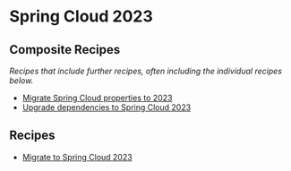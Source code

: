 # Spring Cloud 2023

## Composite Recipes

_Recipes that include further recipes, often including the individual recipes below._

* [Migrate Spring Cloud properties to 2023](./springcloudproperties_2023.md)
* [Upgrade dependencies to Spring Cloud 2023](./dependencyupgrades.md)

## Recipes

* [Migrate to Spring Cloud 2023](./upgradespringcloud_2023.md)


